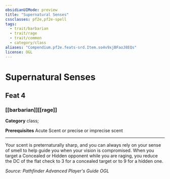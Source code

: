 ```yaml
---
obsidianUIMode: preview
title: "Supernatural Senses"
cssclasses: pf2e,pf2e-spell
tags:
  - trait/barbarian
  - trait/rage
  - trait/common
  - category/class
aliases: "Compendium.pf2e.feats-srd.Item.so4v9xjBFaoJ8EQs"
license: OGL
---
```

# Supernatural Senses
## Feat 4
### [[barbarian]][[rage]]

**Category** class; 



**Prerequisites** Acute Scent or precise or imprecise scent
* * *
Your scent is preternaturally sharp, and you can always rely on your sense of smell to help guide you when your vision is compromised. When you target a Concealed or Hidden opponent while you are raging, you reduce the DC of the flat check to 3 for a concealed target or to 9 for a hidden one.

*Source: Pathfinder Advanced Player's Guide*
*OGL*